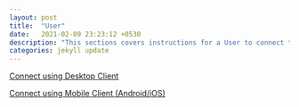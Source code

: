 ```yaml
---
layout: post
title:  "User"
date:   2021-02-09 23:23:12 +0530
description: "This sections covers instructions for a User to connect to ownCloud server using Desktop or Mobile Client"
categories: jekyll update
---
```

[Connect using Desktop Client](/ownCloudShubha.github.io/desktopclient/)

[Connect using Mobile Client (Android/iOS)](/ownCloudShubha.github.io/mobileclient/)
